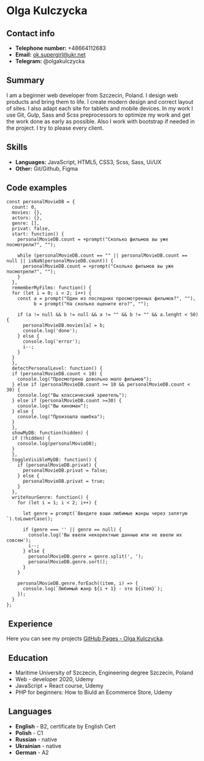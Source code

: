 # Olga Kulczycka

## Contact info

- **Telephone number:** +48664112683
- **Email:** ok.supergirl@ukr.net
- **Telegram:** @olgakulczycka

## Summary

I am a beginner web developer from Szczecin, Poland. I design web products and bring them to life. I create modern design and correct layout of sites. I also adapt each site for tablets and mobile devices. In my work I use Git, Gulp, Sass and Scss preprocessors to optimize my work and get the work done as early as possible. Also I work with bootstrap if needed in the project. I try to please every client.

## Skills

- **Languages:** JavaScript, HTML5, CSS3, Scss, Sass, Ui/UX
- **Other:** Git/Github, Figma

## Code examples

```
const personalMovieDB = {
  count: 0,
  movies: {},
  actors: {},
  genre: [],
  privat: false,
  start: function() {
    personalMovieDB.count = +prompt("Сколько фильмов вы уже посмотрели?", "");

    while (personalMovieDB.count == "" || personalMovieDB.count == null || isNaN(personalMovieDB.count)) {
      personalMovieDB.count = +prompt("Сколько фильмов вы уже посмотрели?", "");
    }
  },
  rememberMyFilms: function() {
  for (let i = 0; i < 2; i++) {
    const a = prompt("Один из поcледних просмотренных фильмов?", ""),
          b = prompt("На сколько оцените его?", "");

    if (a != null && b != null && a != "" && b != "" && a.lenght < 50) {
      personalMovieDB.movies[a] = b;
      console.log('done');
    } else {
      console.log('error');
      i--;
    }
  }
  },
  detectPersonalLevel: function() {
  if (personalMovieDB.count < 10) {
    console.log("Просмотрено довольно мало фильмов");
  } else if (personalMovieDB.count >= 10 && personalMovieDB.count < 30) {
    console.log("Вы классический зриетель");
  } else if (personalMovieDB.count >=30) {
    console.log("Вы киноман");
  } else {
    console.log("Произошла ошибка");
  }
  },
  showMyDB: function(hidden) {
  if (!hidden) {
    console.log(personalMovieDB);
  }
  },
  toggleVisibleMyDB: function() {
    if (personalMovieDB.privat) {
      personalMovieDB.privat = false;
    } else {
      personalMovieDB.privat = true;
    }
  },
  writeYourGenre: function() {
    for (let i = 1; i < 2; i++) {

      let genre = prompt(`Введите ваши любимые жанры через запятую `).toLowerCase();

      if (genre === '' || genre == null) {
        console.log('Вы ввели некоректные данные или не ввели их совсем');
        i--;
      } else {
        personalMovieDB.genre = genre.split(', ');
        personalMovieDB.genre.sort();
      }
    }

    personalMovieDB.genre.forEach((item, i) => {
      console.log(`Любимый жанр ${i + 1} - это ${item}`);
    });
  }
};

```

##  Experience

Here you can see my projects [GitHub Pages - Olga Kulczycka](https://yakolga.github.io/portfolio/).

##  Education

- Maritime University of Szczecin, Engineering degree Szczecin, Poland
- Web - developer 2020, Udemy
- JavaScript + React course, Udemy
- PHP for beginners: How to Biuld an Ecommerce Store, Udemy

##  Languages

- **English** - B2, certificate by English Cert
- **Polish** - C1
- **Russian** - native
- **Ukrainian** - native
- **German** - A2
